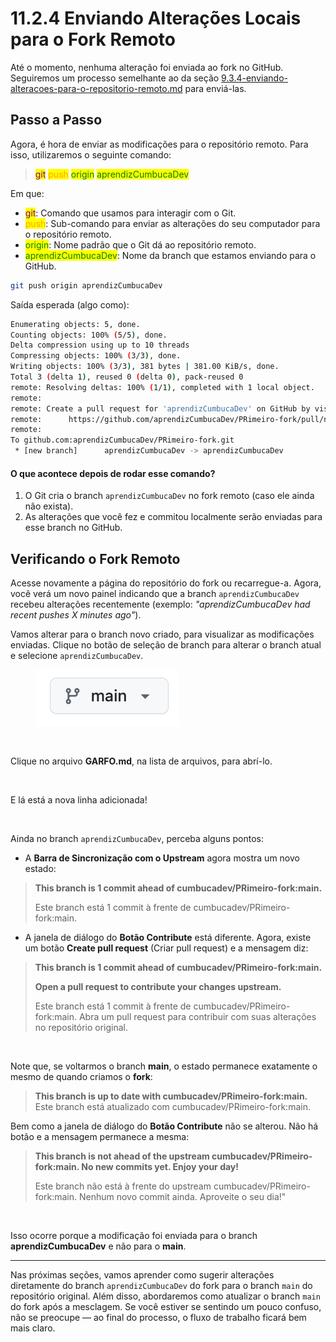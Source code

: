 # 11.2.4 Enviando Alterações Locais para o Fork Remoto

Até o momento, nenhuma alteração foi enviada ao fork no GitHub. Seguiremos um processo semelhante ao da seção [9.3.4-enviando-alteracoes-para-o-repositorio-remoto.md](../../9.-git-remoto/9.3-interagindo-com-o-repositorio-remoto-hello-world/9.3.4-enviando-alteracoes-para-o-repositorio-remoto.md "mention") para enviá-las.

## Passo a Passo

Agora, é hora de enviar as modificações para o repositório remoto. Para isso, utilizaremos o seguinte comando:

> <mark style="color:purple;">git</mark> <mark style="color:orange;">push</mark> <mark style="color:green;">origin</mark> <mark style="color:green;">aprendizCumbucaDev</mark>

Em que:

* <mark style="color:purple;">git</mark>: Comando que usamos para interagir com o Git.
* <mark style="color:orange;">push</mark>: Sub-comando para enviar as alterações do seu computador para o repositório remoto.
* <mark style="color:green;">origin</mark>: Nome padrão que o Git dá ao repositório remoto.
* <mark style="color:green;">aprendizCumbucaDev</mark>: Nome da branch que estamos enviando para o GitHub.

```bash
git push origin aprendizCumbucaDev
```

Saída esperada (algo como):

```bash
Enumerating objects: 5, done.
Counting objects: 100% (5/5), done.
Delta compression using up to 10 threads
Compressing objects: 100% (3/3), done.
Writing objects: 100% (3/3), 381 bytes | 381.00 KiB/s, done.
Total 3 (delta 1), reused 0 (delta 0), pack-reused 0
remote: Resolving deltas: 100% (1/1), completed with 1 local object.
remote:
remote: Create a pull request for 'aprendizCumbucaDev' on GitHub by visiting:
remote:      https://github.com/aprendizCumbucaDev/PRimeiro-fork/pull/new/aprendizCumbucaDev
remote:
To github.com:aprendizCumbucaDev/PRimeiro-fork.git
 * [new branch]      aprendizCumbucaDev -> aprendizCumbucaDev
```

#### O que acontece depois de rodar esse comando?

1. O Git cria o branch `aprendizCumbucaDev` no fork remoto (caso ele ainda não exista).
2. As alterações que você fez e commitou localmente serão enviadas para esse branch no GitHub.

## Verificando o Fork Remoto

Acesse novamente a página do repositório do fork ou recarregue-a. Agora, você verá um novo painel indicando que a branch `aprendizCumbucaDev` recebeu alterações recentemente (exemplo: _"aprendizCumbucaDev had recent pushes X minutes ago"_).

Vamos alterar para o branch novo criado, para visualizar as modificações enviadas. Clique no botão de seleção de branch para alterar o branch atual e selecione `aprendizCumbucaDev`.

<figure><img src="../../.gitbook/assets/image (1) (1) (1).png" alt=""><figcaption></figcaption></figure>

<figure><img src="../../.gitbook/assets/179_ Fork - Mudanças remotas.png" alt=""><figcaption></figcaption></figure>

Clique no arquivo **GARFO.md**, na lista de arquivos, para abrí-lo.

<figure><img src="../../.gitbook/assets/180_ Fork - Mudanças remotas 2.png" alt=""><figcaption></figcaption></figure>

E lá está a nova linha adicionada!

<figure><img src="../../.gitbook/assets/181_ Fork - Mudanças remotas 3.png" alt=""><figcaption></figcaption></figure>

Ainda no branch `aprendizCumbucaDev`, perceba alguns pontos:

* A **Barra de Sincronização com o Upstream** agora mostra um novo estado:

> **This branch is 1 commit ahead of cumbucadev/PRimeiro-fork:main.**
>
> Este branch está 1 commit à frente de cumbucadev/PRimeiro-fork:main.

* A janela de diálogo do **Botão Contribute** está diferente. Agora, existe um botão **Create pull request** (Criar pull request) e a mensagem diz:

> **This branch is 1 commit ahead of cumbucadev/PRimeiro-fork:main.**
>
> **Open a pull request to contribute your changes upstream.**
>
> Este branch está 1 commit à frente de cumbucadev/PRimeiro-fork:main. Abra um pull request para contribuir com suas alterações no repositório original.

<figure><img src="../../.gitbook/assets/182_ Fork - Mudanças remotas 4.png" alt=""><figcaption></figcaption></figure>

Note que, se voltarmos o branch **main**, o estado permanece exatamente o mesmo de quando criamos o **fork**:

> **This branch is up to date with cumbucadev/PRimeiro-fork:main.** Este branch está atualizado com cumbucadev/PRimeiro-fork:main.

Bem como a janela de diálogo do **Botão Contribute** não se alterou. Não há botão e a mensagem permanece a mesma:

> **This branch is not ahead of the upstream cumbucadev/PRimeiro-fork:main. No new commits yet. Enjoy your day!**
>
> Este branch não está à frente do upstream cumbucadev/PRimeiro-fork:main. Nenhum novo commit ainda. Aproveite o seu dia!"

<figure><img src="../../.gitbook/assets/183_ Fork - Mudanças remotas 5.png" alt=""><figcaption></figcaption></figure>

Isso ocorre porque a modificação foi enviada para o branch **aprendizCumbucaDev** e não para o **main**.&#x20;

***

Nas próximas seções, vamos aprender como sugerir alterações diretamente do branch `aprendizCumbucaDev` do fork para o branch `main` do repositório original. Além disso, abordaremos como atualizar o branch `main` do fork após a mesclagem. Se você estiver se sentindo um pouco confuso, não se preocupe — ao final do processo, o fluxo de trabalho ficará bem mais claro.
